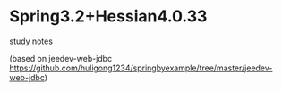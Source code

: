 Spring3.2+Hessian4.0.33
===============

study notes

(based on jeedev-web-jdbc https://github.com/huligong1234/springbyexample/tree/master/jeedev-web-jdbc)
